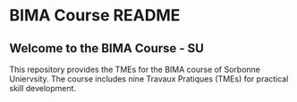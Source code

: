 # BIMA Course README

## Welcome to the BIMA Course - SU

This repository provides the TMEs for the BIMA course of Sorbonne Uniervsity. The course includes nine Travaux Pratiques (TMEs) for practical skill development.
